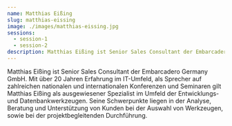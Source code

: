 ```yaml
---
name: Matthias Eißing
slug: matthias-eissing
image: ./images/matthias-eissing.jpg
sessions:
  - session-1
  - session-2
description: Matthias Eißing ist Senior Sales Consultant der Embarcadero Germany GmbH. Mit über 20 Jahren Erfahrung im IT-Umfeld.
---
```

Matthias Eißing ist Senior Sales Consultant der Embarcadero Germany GmbH. Mit über 20 Jahren Erfahrung im IT-Umfeld, als Sprecher auf zahlreichen nationalen und internationalen Konferenzen und Seminaren gilt Matthias Eißing als ausgewiesener Spezialist im Umfeld der Entwicklungs- und Datenbankwerkzeugen. Seine Schwerpunkte liegen in der Analyse, Beratung und Unterstützung von Kunden bei der Auswahl von Werkzeugen, sowie bei der projektbegleitenden Durchführung.